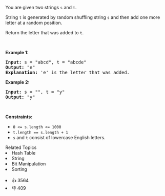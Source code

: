 <p>You are given two strings <code>s</code> and <code>t</code>.</p>

<p>String <code>t</code> is generated by random shuffling string <code>s</code> and then add one more letter at a random position.</p>

<p>Return the letter that was added to <code>t</code>.</p>

<p>&nbsp;</p> 
<p><strong class="example">Example 1:</strong></p>

<pre>
<strong>Input:</strong> s = "abcd", t = "abcde"
<strong>Output:</strong> "e"
<strong>Explanation:</strong> 'e' is the letter that was added.
</pre>

<p><strong class="example">Example 2:</strong></p>

<pre>
<strong>Input:</strong> s = "", t = "y"
<strong>Output:</strong> "y"
</pre>

<p>&nbsp;</p> 
<p><strong>Constraints:</strong></p>

<ul> 
 <li><code>0 &lt;= s.length &lt;= 1000</code></li> 
 <li><code>t.length == s.length + 1</code></li> 
 <li><code>s</code> and <code>t</code> consist of lowercase English letters.</li> 
</ul>

<div><div>Related Topics</div><div><li>Hash Table</li><li>String</li><li>Bit Manipulation</li><li>Sorting</li></div></div><br><div><li>👍 3564</li><li>👎 409</li></div>